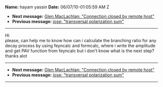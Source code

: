 **Name:** hayam yassin
**Date:** 06/07/10-01:05:59 AM Z

  - **Next message:** [Glen MacLachlan: "Connection closed by remote
    host"](0606.html)
  - **Previous message:** [jose: "transversal polarization
    sum"](0604.html)

-----

Hi  
please, can help me to know how can i calculate the branching ratio for
any decay process by using feyncalc and formcalc, where i write the
amplitude and get PAV function from feyncalc but i don't know what is
the next step?  
thanks alot  

-----

  - **Next message:** [Glen MacLachlan: "Connection closed by remote
    host"](0606.html)
  - **Previous message:** [jose: "transversal polarization
    sum"](0604.html)

-----


